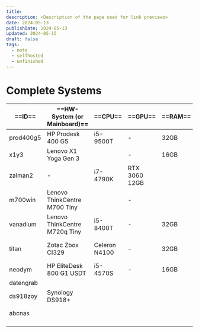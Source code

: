 ```yaml
---
title: 
description: <Description of the page used for link previews>
date: 2024-05-13
publishDate: 2024-05-13
updated: 2024-05-15
draft: false
tags:
  - note
  - selfhosted
  - unfinished
---
```

 
# Complete Systems


| ==ID==    | ==HW-System (or Mainboard)==  | ==CPU==       | ==GPU==       | ==RAM== | ==Total Storage== | ==Usage==       |
| --------- | ----------------------------- | ------------- | ------------- | ------- | ----------------- | --------------- |
| prod400g5 | HP Prodesk 400 G5             | i5-9500T      | -             | 32GB    |                   | Backup-PC       |
| x1y3      | Lenovo X1 Yoga Gen 3          |               | -             | 16GB    |                   | Laptop          |
| zalman2   | -                             | i7-4790K      | RTX 3060 12GB |         |                   | Gaming-PC       |
| m700win   | Lenovo ThinkCentre M700 Tiny  |               | -             |         |                   | Home-PC         |
| vanadium  | Lenovo ThinkCentre M720q Tiny | i5-8400T      | -             | 32GB    |                   | PVE ()          |
| titan     | Zotac Zbox CI329              | Celeron N4100 | -             | 32GB    |                   | PVE (always-on) |
| neodym    | HP EliteDesk 800 G1 USDT      | i5-4570S      | -             | 16GB    |                   |                 |
| datengrab |                               |               |               |         |                   | unraid          |
| ds918zoy  | Synology DS918+               |               |               |         |                   | NAS (private)   |
| abcnas    |                               |               |               |         |                   | NAS (business)  |
|           |                               |               |               |         |                   |                 |
|           |                               |               |               |         |                   |                 |


##